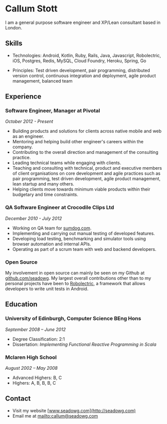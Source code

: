 # Callum Stott

I am a general purpose software engineer and XP/Lean
consultant based in London.

## Skills

* Technologies: Android, Kotlin, Ruby, Rails, Java,
Javascript, Robolectric, iOS, Postgres, Redis, MySQL,
Cloud Foundry, Heroku, Spring, Go

* Principles: Test driven development, pair programming,
distributed version control, continuous integration and
deployment, agile product management, balanced team

## Experience

### Software Engineer, Manager at Pivotal

*October 2012 - Present*

* Building products and solutions for clients across
native mobile and web as an engineer.
* Mentoring and helping build other engineer's careers within
the company.
* Contributing to the overall direction and management of
the consulting practice.
* Leading technical teams while engaging with clients.
* Teaching and consulting with technical, product and
executive members of client organisations on core
development and agile practices such as pair programming,
test driven development, agile product management, lean startup and
many others.
* Helping clients move towards minimum viable products
within their budgetary and time constraints.

### QA Software Engineer at Crocodile Clips Ltd

*December 2010 - July 2012*

* Working on QA team for [sumdog.com](http://sumdog.com).
* Implementing and carrying out manual testing of
developed features.
* Developing load testing, benchmarking and simulator
tools using
browser automation and internal APIs.
* Operating as part of a scrum team with web and backend
developers.

### Open Source

My involvement in open source can mainly be seen on my
Github at
[github.com/seadowg](http://github.com/seadowg). My
largest overall contributions other
than to my personal projects have been to [Robolectric](http://github.com/robolectric), a
framework that allows developers
to write unit tests in Android.

## Education

### University of Edinburgh, Computer Science BEng Hons

*September 2008 – June 2012*

* Degree Classification: 2:1
* Dissertation: *Implementing Functional Reactive
Programming in Scala*

### Mclaren High School

*August 2002 – May 2008*

* Advanced Highers: B, C
* Highers: A, B, B, B, C

## Contact

* Visit my website [www.seadowg.com](http://seadowg.com)
* Email me at <mailto:callum@seadowg.com>
